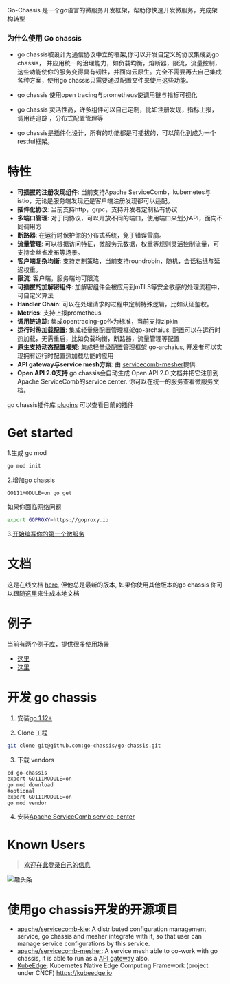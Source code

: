 Go-Chassis 是一个go语言的微服务开发框架，帮助你快速开发微服务，完成架构转型

### 为什么使用 Go chassis

- go chassis被设计为通信协议中立的框架,你可以开发自定义的协议集成到go chassis， 并应用统一的治理能力，如负载均衡，熔断器，限流，流量控制，这些功能使你的服务变得具有韧性，并面向云原生。完全不需要再去自己集成各种方案，使用go chassis只需要通过配置文件来使用这些功能。

- go chassis 使用open tracing与prometheus使调用链与指标可视化

- go chassis 灵活性高，许多组件可以自己定制，比如注册发现，指标上报，调用链追踪 ，分布式配置管理等

- go chassis是插件化设计，所有的功能都是可插拔的，可以简化到成为一个restful框架。

# 特性
 - **可插拔的注册发现组件**: 当前支持Apache ServiceComb，kubernetes与istio，无论是服务端发现还是客户端注册发现都可以适配。
 - **插件化协议**: 当前支持http，grpc，支持开发者定制私有协议
 - **多端口管理**:  对于同协议，可以开放不同的端口，使用端口来划分API，面向不同调用方
 - **断路器**:  在运行时保护你的分布式系统，免于错误雪崩。
 - **流量管理**:  可以根据访问特征，微服务元数据，权重等规则灵活控制流量，可支持金丝雀发布等场景。
 - **客户端复杂均衡**: 支持定制策略，当前支持roundrobin，随机，会话粘纸与延迟权重。
 - **限流**:  客户端，服务端均可限流
 - **可插拔的加解密组件**:   加解密组件会被应用到mTLS等安全敏感的处理流程中，可自定义算法
 - **Handler Chain**:  可以在处理请求的过程中定制特殊逻辑，比如认证鉴权。
 - **Metrics**:  支持上报prometheus
 - **调用链追踪**: 集成opentracing-go作为标准，当前支持zipkin 
 - **运行时热加载配置**: 集成轻量级配置管理框架go-archaius, 配置可以在运行时热加载，无需重启，比如负载均衡，断路器，流量管理等配置
 - **原生支持动态配置框架**: 集成轻量级配置管理框架 go-archaius, 开发者可以实现拥有运行时配置热加载功能的应用
 - **API gateway与service mesh方案**: 由 [servicecomb-mesher](https://github.com/apache/servicecomb-mesher)提供. 
 - **Open API 2.0支持** go chassis会自动生成 Open API 2.0 文档并把它注册到Apache ServiceComb的service center. 你可以在统一的服务查看微服务文档。

go chassis插件库 [plugins](https://-plugins) 可以查看目前的插件

# Get started 
1.生成 go mod
```bash
go mod init
```
2.增加go chassis 
```shell script
GO111MODULE=on go get 
```
如果你面临网络问题
```bash
export GOPROXY=https://goproxy.io
```

3.[开始编写你的第一个微服务](https://go-chassis.readthedocs.io/en/latest/getstarted/writing-rest.html)


# 文档
这是在线文档 [here](https://go-chassis.readthedocs.io/), 
但他总是最新的版本, 如果你使用其他版本的go chassis
你可以跟随[这里](docs/README.md)来生成本地文档

# 例子
当前有两个例子库，提供很多使用场景
- [这里](examples)
- [这里](https://-examples)

# 开发 go chassis

1. 安装[go 1.12+](https://golang.org/doc/install) 

2. Clone 工程

```sh
git clone git@github.com:go-chassis/go-chassis.git
```

3. 下载 vendors
```shell
cd go-chassis
export GO111MODULE=on 
go mod download
#optional
export GO111MODULE=on 
go mod vendor
```

4. 安装[Apache ServiceComb service-center](http://servicecomb.apache.org/)

# Known Users

> [欢迎在此登录自己的信息](https:///issues/592)

![趣头条](https://gss3.bdstatic.com/-Po3dSag_xI4khGkpoWK1HF6hhy/baike/w%3D268%3Bg%3D0/sign=61fc74acb212c8fcb4f3f1cbc438f578/d8f9d72a6059252dc75d1b883f9b033b5ab5b9f7.jpg)

# 使用go chassis开发的开源项目
- [apache/servicecomb-kie](https://github.com/apache/servicecomb-kie): 
A distributed configuration management service, go chassis and mesher integrate with it,
so that user can manage service configurations by this service.
- [apache/servicecomb-mesher](https://github.com/apache/servicecomb-mesher): 
A service mesh able to co-work with go chassis, 
it is able to run as a [API gateway](https://mesher.readthedocs.io/en/latest/configurations/edge.html) also.
- [KubeEdge](https://github.com/kubeedge/kubeedge): Kubernetes Native Edge Computing Framework (project under CNCF) https://kubeedge.io

